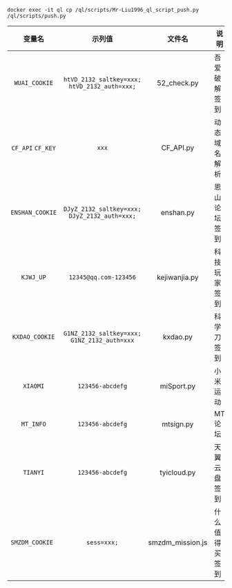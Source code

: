 `docker exec -it ql cp /ql/scripts/Mr-Liu1996_ql_script_push.py /ql/scripts/push.py`

| 变量名 | 示列值 | 文件名 | 说明 |
|:----:|:----:|:----:|------|
|`WUAI_COOKIE`|`htVD_2132_saltkey=xxx; htVD_2132_auth=xxx;`|52_check.py|吾爱破解签到|
|`CF_API` `CF_KEY`|`xxx`|CF_API.py|动态域名解析|
|`ENSHAN_COOKIE`|`DJyZ_2132_saltkey=xxx; DJyZ_2132_auth=xxx;`|enshan.py|恩山论坛签到|
|`KJWJ_UP`|`12345@qq.com-123456`|kejiwanjia.py|科技玩家签到|
|`KXDAO_COOKIE`|`G1NZ_2132_saltkey=xxx; G1NZ_2132_auth=xxx`|kxdao.py|科学刀签到|
|`XIAOMI`|`123456-abcdefg`|miSport.py|小米运动|
|`MT_INFO`|`123456-abcdefg`|mtsign.py|MT论坛|
|`TIANYI`|`123456-abcdefg`|tyicloud.py|天翼云盘签到|
|`SMZDM_COOKIE `|`sess=xxx;`|smzdm_mission.js|什么值得买签到|